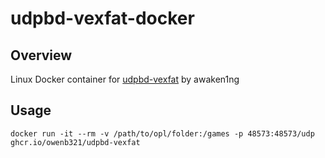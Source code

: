 # udpbd-vexfat-docker

## Overview
Linux Docker container for [udpbd-vexfat](https://github.com/awaken1ng/udpbd-vexfat) by awaken1ng

## Usage
`docker run -it --rm -v /path/to/opl/folder:/games -p 48573:48573/udp ghcr.io/owenb321/udpbd-vexfat`